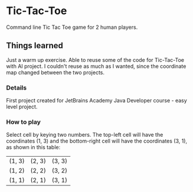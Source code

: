 # Tic-Tac-Toe 
Command line Tic Tac Toe game for 2 human players.

## Things learned

Just a warm up exercise.  Able to reuse some of the code for Tic-Tac-Toe with AI project. I couldn't reuse as much as I wanted, since the coordinate map changed between the two projects.

### Details

First project created for JetBrains Academy Java Developer course - easy level project.

### How to play

Select cell by keying two numbers. The top-left cell will have the coordinates (1, 3) and the bottom-right cell will have the coordinates (3, 1), as shown in this table:

|        |        |        |
|:------:|:------:|:------:|
| (1, 3) | (2, 3) | (3, 3) |
| (1, 2) | (2, 2) | (3, 2) |
| (1, 1) | (2, 1) | (3, 1) |



